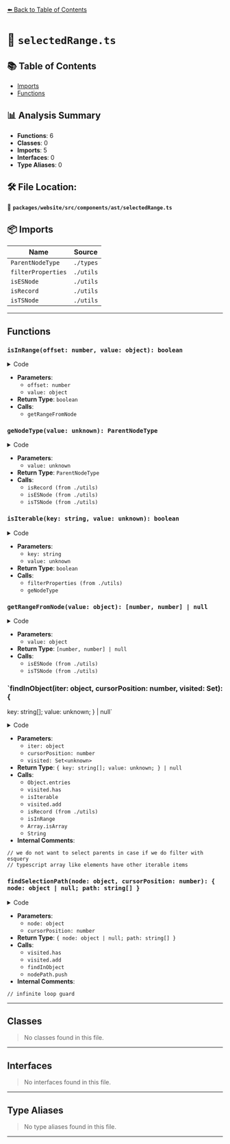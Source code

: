 [⬅️ Back to Table of Contents](../../../../../index.md)

# 📄 `selectedRange.ts`

## 📚 Table of Contents

- [Imports](#imports)
- [Functions](#functions)

## 📊 Analysis Summary

- **Functions**: 6
- **Classes**: 0
- **Imports**: 5
- **Interfaces**: 0
- **Type Aliases**: 0

## 🛠️ File Location:
📂 **`packages/website/src/components/ast/selectedRange.ts`**

## 📦 Imports

| Name | Source |
|------|--------|
| `ParentNodeType` | `./types` |
| `filterProperties` | `./utils` |
| `isESNode` | `./utils` |
| `isRecord` | `./utils` |
| `isTSNode` | `./utils` |


---

## Functions

### `isInRange(offset: number, value: object): boolean`

<details><summary>Code</summary>

```ts
function isInRange(offset: number, value: object): boolean {
  const range = getRangeFromNode(value);
  return !!range && offset > range[0] && offset <= range[1];
}
```
</details>

- **Parameters**:
  - `offset: number`
  - `value: object`
- **Return Type**: `boolean`
- **Calls**:
  - `getRangeFromNode`
### `geNodeType(value: unknown): ParentNodeType`

<details><summary>Code</summary>

```ts
function geNodeType(value: unknown): ParentNodeType {
  if (isRecord(value)) {
    return isESNode(value) ? 'esNode' : isTSNode(value) ? 'tsNode' : undefined;
  }
  return undefined;
}
```
</details>

- **Parameters**:
  - `value: unknown`
- **Return Type**: `ParentNodeType`
- **Calls**:
  - `isRecord (from ./utils)`
  - `isESNode (from ./utils)`
  - `isTSNode (from ./utils)`
### `isIterable(key: string, value: unknown): boolean`

<details><summary>Code</summary>

```ts
function isIterable(key: string, value: unknown): boolean {
  return filterProperties(key, value, geNodeType(value));
}
```
</details>

- **Parameters**:
  - `key: string`
  - `value: unknown`
- **Return Type**: `boolean`
- **Calls**:
  - `filterProperties (from ./utils)`
  - `geNodeType`
### `getRangeFromNode(value: object): [number, number] | null`

<details><summary>Code</summary>

```ts
function getRangeFromNode(value: object): [number, number] | null {
  if (isESNode(value)) {
    return value.range;
  }
  if (isTSNode(value)) {
    return [value.pos, value.end];
  }
  return null;
}
```
</details>

- **Parameters**:
  - `value: object`
- **Return Type**: `[number, number] | null`
- **Calls**:
  - `isESNode (from ./utils)`
  - `isTSNode (from ./utils)`
### `findInObject(iter: object, cursorPosition: number, visited: Set<unknown>): {
  key: string[];
  value: unknown;
} | null`

<details><summary>Code</summary>

```ts
function findInObject(
  iter: object,
  cursorPosition: number,
  visited: Set<unknown>,
): {
  key: string[];
  value: unknown;
} | null {
  const children = Object.entries(iter);
  for (const [name, child] of children) {
    // we do not want to select parents in case if we do filter with esquery
    if (visited.has(child) || name === 'parent' || !isIterable(name, child)) {
      continue;
    }
    visited.add(iter);

    if (isRecord(child)) {
      if (isInRange(cursorPosition, child)) {
        return {
          key: [name],
          value: child,
        };
      }
    } else if (Array.isArray(child)) {
      for (let index = 0; index < child.length; ++index) {
        const arrayChild: unknown = child[index];
        // typescript array like elements have other iterable items
        if (
          typeof index === 'number' &&
          isRecord(arrayChild) &&
          isInRange(cursorPosition, arrayChild)
        ) {
          return {
            key: [name, String(index)],
            value: arrayChild,
          };
        }
      }
    }
  }
  return null;
}
```
</details>

- **Parameters**:
  - `iter: object`
  - `cursorPosition: number`
  - `visited: Set<unknown>`
- **Return Type**: `{
  key: string[];
  value: unknown;
} | null`
- **Calls**:
  - `Object.entries`
  - `visited.has`
  - `isIterable`
  - `visited.add`
  - `isRecord (from ./utils)`
  - `isInRange`
  - `Array.isArray`
  - `String`
- **Internal Comments**:
```
// we do not want to select parents in case if we do filter with esquery
// typescript array like elements have other iterable items
```

### `findSelectionPath(node: object, cursorPosition: number): { node: object | null; path: string[] }`

<details><summary>Code</summary>

```ts
export function findSelectionPath(
  node: object,
  cursorPosition: number,
): { node: object | null; path: string[] } {
  const nodePath = ['ast'];
  const visited = new Set<unknown>();
  let currentNode: unknown = node;
  while (currentNode) {
    // infinite loop guard
    if (visited.has(currentNode)) {
      break;
    }
    visited.add(currentNode);

    const result = findInObject(currentNode, cursorPosition, visited);
    if (result) {
      currentNode = result.value;
      nodePath.push(...result.key);
    } else {
      return { node: currentNode, path: nodePath };
    }
  }
  return { node: null, path: nodePath };
}
```
</details>

- **Parameters**:
  - `node: object`
  - `cursorPosition: number`
- **Return Type**: `{ node: object | null; path: string[] }`
- **Calls**:
  - `visited.has`
  - `visited.add`
  - `findInObject`
  - `nodePath.push`
- **Internal Comments**:
```
// infinite loop guard
```


---

## Classes

> No classes found in this file.


---

## Interfaces

> No interfaces found in this file.


---

## Type Aliases

> No type aliases found in this file.


---